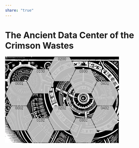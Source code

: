 ```yaml
---
share: "true"
---
```


# The Ancient Data Center of the Crimson Wastes  
  
![DC](./adventures/Techno-Bandits-of-Turing-Wood/DC.png)